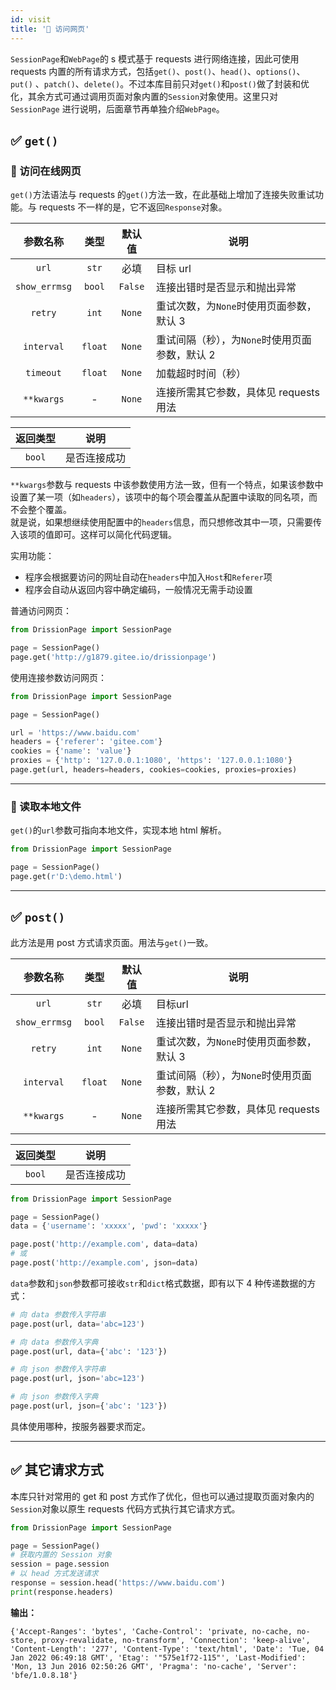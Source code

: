 ```yaml
---
id: visit
title: '🚄 访问网页'
---
```


`SessionPage`和`WebPage`的 s 模式基于 requests 进行网络连接，因此可使用 requests 内置的所有请求方式，包括`get()`、`post()`、`head()`、`options()`、`put()`
、`patch()`、`delete()`。不过本库目前只对`get()`和`post()`做了封装和优化，其余方式可通过调用页面对象内置的`Session`对象使用。这里只对`SessionPage`
进行说明，后面章节再单独介绍`WebPage`。

## ✅️️ `get()`

### 📌 访问在线网页

`get()`方法语法与 requests 的`get()`方法一致，在此基础上增加了连接失败重试功能。与 requests 不一样的是，它不返回`Response`对象。

| 参数名称          | 类型               | 默认值     | 说明                          |
|:-------------:|:----------------:|:-------:| --------------------------- |
| `url`         | `str`            | 必填      | 目标 url                      |
| `show_errmsg` | `bool`           | `False` | 连接出错时是否显示和抛出异常              |
| `retry`       | `int`            | `None`  | 重试次数，为`None`时使用页面参数，默认 3    |
| `interval`    | `float` | `None`  | 重试间隔（秒），为`None`时使用页面参数，默认 2 |
| `timeout`     | `float` | `None`  | 加载超时时间（秒）                   |
| `**kwargs`    | -                | `None`  | 连接所需其它参数，具体见 requests 用法    |

| 返回类型   | 说明     |
|:------:|--------|
| `bool` | 是否连接成功 |

`**kwargs`参数与 requests 中该参数使用方法一致，但有一个特点，如果该参数中设置了某一项（如`headers`），该项中的每个项会覆盖从配置中读取的同名项，而不会整个覆盖。  
就是说，如果想继续使用配置中的`headers`信息，而只想修改其中一项，只需要传入该项的值即可。这样可以简化代码逻辑。

实用功能：

- 程序会根据要访问的网址自动在`headers`中加入`Host`和`Referer`项
- 程序会自动从返回内容中确定编码，一般情况无需手动设置

普通访问网页：

```python
from DrissionPage import SessionPage

page = SessionPage()
page.get('http://g1879.gitee.io/drissionpage')
```

使用连接参数访问网页：

```python
from DrissionPage import SessionPage

page = SessionPage()

url = 'https://www.baidu.com'
headers = {'referer': 'gitee.com'}
cookies = {'name': 'value'}
proxies = {'http': '127.0.0.1:1080', 'https': '127.0.0.1:1080'}
page.get(url, headers=headers, cookies=cookies, proxies=proxies)
```

---

### 📌 读取本地文件

`get()`的`url`参数可指向本地文件，实现本地 html 解析。

```python
from DrissionPage import SessionPage

page = SessionPage()
page.get(r'D:\demo.html')
```

---

## ✅️️ `post()`

此方法是用 post 方式请求页面。用法与`get()`一致。

| 参数名称          | 类型              | 默认值     | 说明                          |
|:-------------:|:---------------:|:-------:| --------------------------- |
| `url`         | `str`           | 必填      | 目标url                       |
| `show_errmsg` | `bool`          | `False` | 连接出错时是否显示和抛出异常              |
| `retry`       | `int`           | `None`  | 重试次数，为`None`时使用页面参数，默认 3    |
| `interval`    | `float`         | `None`  | 重试间隔（秒），为`None`时使用页面参数，默认 2 |
| `**kwargs`    | -               | `None`  | 连接所需其它参数，具体见 requests 用法    |

| 返回类型   | 说明    |
|:------:| ----- |
| `bool` | 是否连接成功 |

```python
from DrissionPage import SessionPage

page = SessionPage()
data = {'username': 'xxxxx', 'pwd': 'xxxxx'}

page.post('http://example.com', data=data)
# 或
page.post('http://example.com', json=data)
```

`data`参数和`json`参数都可接收`str`和`dict`格式数据，即有以下 4 种传递数据的方式：

```python
# 向 data 参数传入字符串
page.post(url, data='abc=123')

# 向 data 参数传入字典
page.post(url, data={'abc': '123'})

# 向 json 参数传入字符串
page.post(url, json='abc=123')

# 向 json 参数传入字典
page.post(url, json={'abc': '123'})
```

具体使用哪种，按服务器要求而定。

---

## ✅️️ 其它请求方式

本库只针对常用的 get 和 post 方式作了优化，但也可以通过提取页面对象内的`Session`对象以原生 requests 代码方式执行其它请求方式。

```python
from DrissionPage import SessionPage

page = SessionPage()
# 获取内置的 Session 对象
session = page.session
# 以 head 方式发送请求
response = session.head('https://www.baidu.com')
print(response.headers)
```

**输出：**

```shell
{'Accept-Ranges': 'bytes', 'Cache-Control': 'private, no-cache, no-store, proxy-revalidate, no-transform', 'Connection': 'keep-alive', 'Content-Length': '277', 'Content-Type': 'text/html', 'Date': 'Tue, 04 Jan 2022 06:49:18 GMT', 'Etag': '"575e1f72-115"', 'Last-Modified': 'Mon, 13 Jun 2016 02:50:26 GMT', 'Pragma': 'no-cache', 'Server': 'bfe/1.0.8.18'}
```
